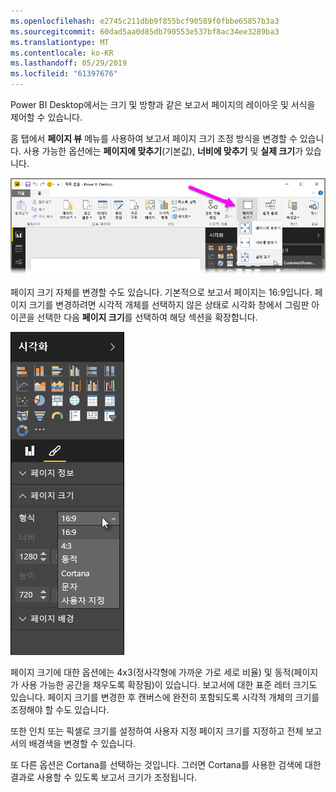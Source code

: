 ```yaml
---
ms.openlocfilehash: e2745c211dbb9f855bcf90589f0fbbe65857b3a3
ms.sourcegitcommit: 60dad5aa0d85db790553e537bf8ac34ee3289ba3
ms.translationtype: MT
ms.contentlocale: ko-KR
ms.lasthandoff: 05/29/2019
ms.locfileid: "61397676"
---
```

Power BI Desktop에서는 크기 및 방향과 같은 보고서 페이지의 레이아웃 및 서식을 제어할 수 있습니다.

홈 탭에서 **페이지 뷰** 메뉴를 사용하여 보고서 페이지 크기 조정 방식을 변경할 수 있습니다. 사용 가능한 옵션에는 **페이지에 맞추기**(기본값), **너비에 맞추기** 및 **실제 크기**가 있습니다.

![](media/3-11-page-layout-formatting/3-11_1.png)

페이지 크기 자체를 변경할 수도 있습니다. 기본적으로 보고서 페이지는 16:9입니다. 페이지 크기를 변경하려면 시각적 개체를 선택하지 않은 상태로 시각화 창에서 그림판 아이콘을 선택한 다음 **페이지 크기**를 선택하여 해당 섹션을 확장합니다.

![](media/3-11-page-layout-formatting/3-11_2.png)

페이지 크기에 대한 옵션에는 4x3(정사각형에 가까운 가로 세로 비율) 및 동적(페이지가 사용 가능한 공간을 채우도록 확장됨)이 있습니다. 보고서에 대한 표준 레터 크기도 있습니다. 페이지 크기를 변경한 후 캔버스에 완전히 포함되도록 시각적 개체의 크기를 조정해야 할 수도 있습니다.

또한 인치 또는 픽셀로 크기를 설정하여 사용자 지정 페이지 크기를 지정하고 전체 보고서의 배경색을 변경할 수 있습니다.

또 다른 옵션은 Cortana를 선택하는 것입니다. 그러면 Cortana를 사용한 검색에 대한 결과로 사용할 수 있도록 보고서 크기가 조정됩니다.

